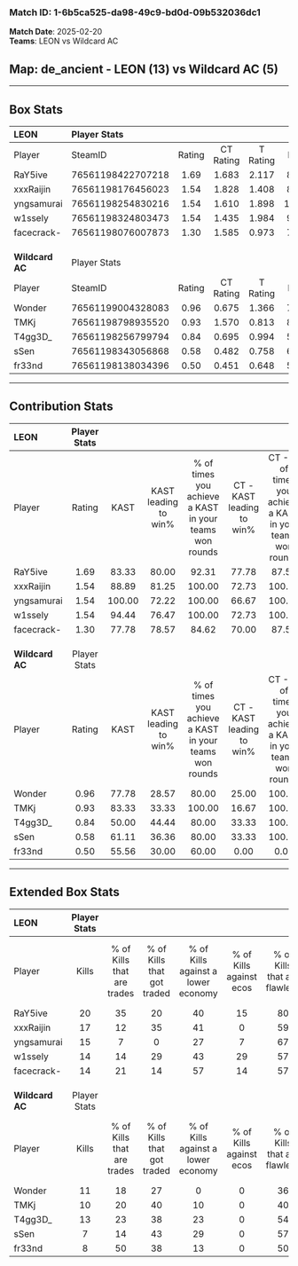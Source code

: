 ### Match ID: 1-6b5ca525-da98-49c9-bd0d-09b532036dc1  
**Match Date**: 2025-02-20  
**Teams**: LEON vs Wildcard AC  

## **Map**: de_ancient - LEON (13) vs Wildcard AC (5)  
---  

## Box Stats  

| **LEON**        | Player Stats      |        |           |          |        |       |       |         |        |      |     |
| :- | :- | :-: | :-: | :-: | :-: | :-: | :-: | :-: | :-: | :-: | :-: |
| Player          | SteamID           | Rating | CT Rating | T Rating |  KAST  |  ADR  | Kills | Assists | Deaths | K/D  | HS% |
| RaY5ive         | 76561198422707218 |  1.69  |   1.683   |  2.117   | 83.33  | 106.9 |  20   |    7    |   11   | 1.82 | 40  |
| xxxRaijin       | 76561198176456023 |  1.54  |   1.828   |  1.408   | 88.89  | 100.7 |  17   |    9    |   12   | 1.42 | 58  |
| yngsamurai      | 76561198254830216 |  1.54  |   1.610   |  1.898   | 100.00 | 75.9  |  15   |    4    |   8    | 1.88 | 33  |
| w1ssely         | 76561198324803473 |  1.54  |   1.435   |  1.984   | 94.44  | 92.8  |  14   |    5    |   7    | 2.00 | 64  |
| facecrack-      | 76561198076007873 |  1.30  |   1.585   |  0.973   | 77.78  | 92.1  |  14   |    6    |   11   | 1.27 | 50  |
|                 |                   |        |           |          |        |       |       |         |        |      |     |
|                 |                   |        |           |          |        |       |       |         |        |      |     |
|                 |                   |        |           |          |        |       |       |         |        |      |     |
| **Wildcard AC** | Player Stats      |        |           |          |        |       |       |         |        |      |     |
| Player          | SteamID           | Rating | CT Rating | T Rating |  KAST  |  ADR  | Kills | Assists | Deaths | K/D  | HS% |
| Wonder          | 76561199004328083 |  0.96  |   0.675   |  1.366   | 77.78  | 73.6  |  11   |    7    |   16   | 0.69 | 81  |
| TMKj            | 76561198798935520 |  0.93  |   1.570   |  0.813   | 83.33  | 62.7  |  10   |    4    |   15   | 0.67 | 60  |
| T4gg3D_         | 76561198256799794 |  0.84  |   0.695   |  0.994   | 50.00  | 81.5  |  13   |    1    |   16   | 0.81 | 69  |
| sSen            | 76561198343056868 |  0.58  |   0.482   |  0.758   | 61.11  | 52.8  |   7   |    7    |   16   | 0.44 | 42  |
| fr33nd          | 76561198138034396 |  0.50  |   0.451   |  0.648   | 55.56  | 47.1  |   8   |    1    |   17   | 0.47 | 87  |
---  

## Contribution Stats  

| **LEON**        | Player Stats |        |                      |                                                        |                           |                                                             |                          |                                                            |
| :- | :-: | :-: | :-: | :-: | :-: | :-: | :-: | :-: |
| Player          |    Rating    |  KAST  | KAST leading to win% | % of times you achieve a KAST in your teams won rounds | CT - KAST leading to win% | CT - % of times you achieve a KAST in your teams won rounds | T - KAST leading to win% | T - % of times you achieve a KAST in your teams won rounds |
| RaY5ive         |     1.69     | 83.33  |        80.00         |                         92.31                          |           77.78           |                            87.50                            |          83.33           |                           100.00                           |
| xxxRaijin       |     1.54     | 88.89  |        81.25         |                         100.00                         |           72.73           |                           100.00                            |          100.00          |                           100.00                           |
| yngsamurai      |     1.54     | 100.00 |        72.22         |                         100.00                         |           66.67           |                           100.00                            |          83.33           |                           100.00                           |
| w1ssely         |     1.54     | 94.44  |        76.47         |                         100.00                         |           72.73           |                           100.00                            |          83.33           |                           100.00                           |
| facecrack-      |     1.30     | 77.78  |        78.57         |                         84.62                          |           70.00           |                            87.50                            |          100.00          |                           80.00                            |
|                 |              |        |                      |                                                        |                           |                                                             |                          |                                                            |
|                 |              |        |                      |                                                        |                           |                                                             |                          |                                                            |
|                 |              |        |                      |                                                        |                           |                                                             |                          |                                                            |
| **Wildcard AC** | Player Stats |        |                      |                                                        |                           |                                                             |                          |                                                            |
| Player          |    Rating    |  KAST  | KAST leading to win% | % of times you achieve a KAST in your teams won rounds | CT - KAST leading to win% | CT - % of times you achieve a KAST in your teams won rounds | T - KAST leading to win% | T - % of times you achieve a KAST in your teams won rounds |
| Wonder          |     0.96     | 77.78  |        28.57         |                         80.00                          |           25.00           |                           100.00                            |          30.00           |                           75.00                            |
| TMKj            |     0.93     | 83.33  |        33.33         |                         100.00                         |           16.67           |                           100.00                            |          44.44           |                           100.00                           |
| T4gg3D_         |     0.84     | 50.00  |        44.44         |                         80.00                          |           33.33           |                           100.00                            |          50.00           |                           75.00                            |
| sSen            |     0.58     | 61.11  |        36.36         |                         80.00                          |           33.33           |                           100.00                            |          37.50           |                           75.00                            |
| fr33nd          |     0.50     | 55.56  |        30.00         |                         60.00                          |           0.00            |                            0.00                             |          42.86           |                           75.00                            |
---  

## Extended Box Stats  

| **LEON**        | Player Stats |                            |                            |                                    |                         |                              |                                 |        |                             |                                     |                          |                               |                            |
| :- | :-: | :-: | :-: | :-: | :-: | :-: | :-: | :-: | :-: | :-: | :-: | :-: | :-: |
| Player          |    Kills     | % of Kills that are trades | % of Kills that got traded | % of Kills against a lower economy | % of Kills against ecos | % of Kills that are flawless | % of Kills that are close duels | Deaths | % of Deaths that get traded | % of Deaths against a lower economy | % of Deaths against ecos | % of Deaths that are flawless | % of Deaths that are close |
| RaY5ive         |      20      |             35             |             20             |                 40                 |           15            |              80              |                5                |   11   |             45              |                 27                  |            0             |              73               |             9              |
| xxxRaijin       |      17      |             12             |             35             |                 41                 |            0            |              59              |                0                |   12   |             33              |                 25                  |            0             |              33               |             8              |
| yngsamurai      |      15      |             7              |             0              |                 27                 |            7            |              67              |                7                |   8    |             63              |                 25                  |            0             |              63               |             0              |
| w1ssely         |      14      |             14             |             29             |                 43                 |           29            |              57              |                0                |   7    |             29              |                 29                  |            14            |              43               |             0              |
| facecrack-      |      14      |             21             |             14             |                 57                 |           14            |              57              |                7                |   11   |             18              |                 27                  |            0             |              36               |             18             |
|                 |              |                            |                            |                                    |                         |                              |                                 |        |                             |                                     |                          |                               |                            |
|                 |              |                            |                            |                                    |                         |                              |                                 |        |                             |                                     |                          |                               |                            |
|                 |              |                            |                            |                                    |                         |                              |                                 |        |                             |                                     |                          |                               |                            |
| **Wildcard AC** | Player Stats |                            |                            |                                    |                         |                              |                                 |        |                             |                                     |                          |                               |                            |
| Player          |    Kills     | % of Kills that are trades | % of Kills that got traded | % of Kills against a lower economy | % of Kills against ecos | % of Kills that are flawless | % of Kills that are close duels | Deaths | % of Deaths that get traded | % of Deaths against a lower economy | % of Deaths against ecos | % of Deaths that are flawless | % of Deaths that are close |
| Wonder          |      11      |             18             |             27             |                 0                  |            0            |              36              |                9                |   16   |             38              |                 19                  |            0             |              63               |             6              |
| TMKj            |      10      |             20             |             40             |                 10                 |            0            |              40              |               10                |   15   |             27              |                 20                  |            0             |              60               |             0              |
| T4gg3D_         |      13      |             23             |             38             |                 23                 |            0            |              54              |                0                |   16   |              6              |                 19                  |            0             |              63               |             13             |
| sSen            |      7       |             14             |             43             |                 29                 |            0            |              57              |               14                |   16   |             19              |                 19                  |            0             |              56               |             0              |
| fr33nd          |      8       |             50             |             38             |                 13                 |            0            |              50              |               13                |   17   |             12              |                 18                  |            0             |              82               |             0              |
